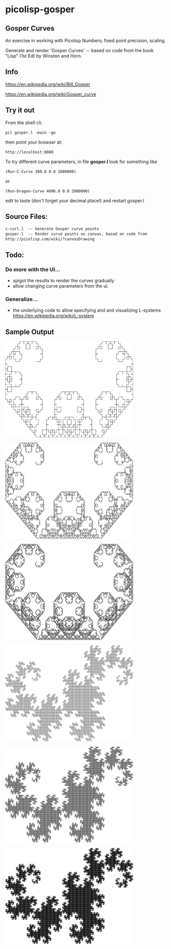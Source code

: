 # picolisp-gosper
## Gosper Curves

An exercise in working with Picolisp Numbers; fixed point precision, scaling.

Generate and render 'Gosper Curves' -- based on code from the book "Lisp" (1st Ed) by Winston and Horn.

## Info

https://en.wikipedia.org/wiki/Bill_Gosper

https://en.wikipedia.org/wiki/Gosper_curve


## Try it out

From the shell cli:
~~~~
pil gosper.l -main -go
~~~~
then point your browser at:
~~~~
http://localhost:8080
~~~~

To try different curve parameters, in file **gosper.l** look for something like
~~~~
(Run-C-Curve 300.0 0.0 1000000)
~~~~
or
~~~~
(Run-Dragon-Curve 4096.0 0.0 2000000)
~~~~

edit to taste (don't forget your decimal place!) and restart gosper.l

## Source Files:
~~~~ 
c-curl.l  -- Generate Gosper curve points
gosper.l  -- Render curve points on canvas, based on code from http://picolisp.com/wiki/?canvasDrawing
~~~~ 

## Todo: 
### Do more with the UI... 
* spigot the results to render the curves gradually
* allow changing curve parameters from the ui.
### Generalize...
* the underlying code to allow specifying and and visualizing L-systems https://en.wikipedia.org/wiki/L-system

## Sample Output

<img src="https://github.com/thinknlive/picolisp-gosper/blob/master/c-1.png" 
     alt="(Run-C-Curve 64.0 0.0 1000000)" 
     width="400" height="300">

<img src="https://github.com/thinknlive/picolisp-gosper/blob/master/c-2.png" 
     alt="(Run-C-Curve 128.0 0.0 1000000)" 
     width="400" height="300">

<img src="https://github.com/thinknlive/picolisp-gosper/blob/master/c-3.png" 
     alt="(Run-C-Curve 256.0 0.0 1000000)" 
     width="400" height="300">

<img src="https://github.com/thinknlive/picolisp-gosper/blob/master/d-1.png" 
     alt="(Run-Dragon-Curve 128.0 0.0 1.0 1000000)" 
     width="400" height="300">

<img src="https://github.com/thinknlive/picolisp-gosper/blob/master/d-2.png" 
     alt="(Run-Dragon-Curve 256.0 0.0 1.0 1000000)" 
     width="400" height="300">

<img src="https://github.com/thinknlive/picolisp-gosper/blob/master/d-3.png" 
     alt="(Run-Dragon-Curve 512.0 0.0 1.0 1000000)" 
     width="400" height="300">

